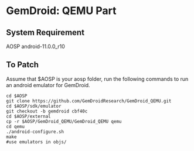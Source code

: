 # GemDroid: QEMU Part

## System Requirement

AOSP android-11.0.0_r10

## To Patch

Assume that $AOSP is your aosp folder, run the following commands to run an android emulator for
GemDroid.

    cd $AOSP
    git clone https://github.com/GemDroidResearch/GemDroid_QEMU.git
    cd $AOSP/sdk/emulator
    git checkout -b gemdroid cbf40c
    cd $AOSP/external
    cp -r $AOSP/GemDroid_QEMU/GemDroid_QEMU qemu
    cd qemu
    ./android-configure.sh
    make 
    #use emulators in objs/
